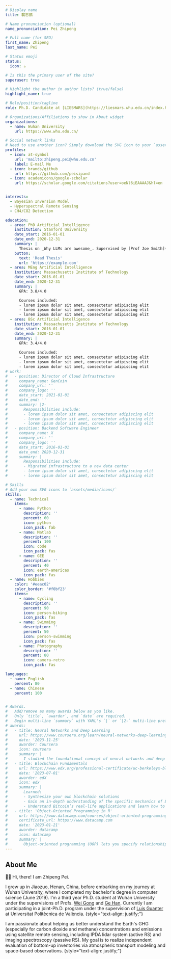 ```yaml
---
# Display name
title: 裴志鹏

# Name pronunciation (optional)
name_pronunciation: Pei Zhipeng

# Full name (for SEO)
first_name: Zhipeng
last_name: Pei

# Status emoji
status:
  icon: ☕️

# Is this the primary user of the site?
superuser: true

# Highlight the author in author lists? (true/false)
highlight_name: true

# Role/position/tagline
role: Ph.D. Candidate at [LIESMARS](https://liesmars.whu.edu.cn/index.htm)

# Organizations/Affiliations to show in About widget
organizations:
  - name: Wuhan University
    url: https://www.whu.edu.cn/

# Social network links
# Need to use another icon? Simply download the SVG icon to your `assets/media/icons/` folder.
profiles:
  - icon: at-symbol
    url: 'mailto:zhipeng.pei@whu.edu.cn'
    label: E-mail Me
  - icon: brands/github
    url: https://github.com/peisipand
  - icon: academicons/google-scholar
    url: https://scholar.google.com/citations?user=oeNl6iEAAAAJ&hl=en


interests:
  - Bayesian Inversion Model
  - Hyperspectral Remote Sensing
  - CH4/CO2 Detection

education:
  - area: PhD Artificial Intelligence
    institution: Stanford University
    date_start: 2016-01-01
    date_end: 2020-12-31
    summary: |
      Thesis on _Why LLMs are awesome_. Supervised by [Prof Joe Smith](https://example.com). Presented papers at 5 IEEE conferences with the contributions being published in 2 Springer journals.
    button:
      text: 'Read Thesis'
      url: 'https://example.com'
  - area: MEng Artificial Intelligence
    institution: Massachusetts Institute of Technology
    date_start: 2016-01-01
    date_end: 2020-12-31
    summary: |
      GPA: 3.8/4.0

      Courses included:
      - lorem ipsum dolor sit amet, consectetur adipiscing elit
      - lorem ipsum dolor sit amet, consectetur adipiscing elit
      - lorem ipsum dolor sit amet, consectetur adipiscing elit
  - area: BSc Artificial Intelligence
    institution: Massachusetts Institute of Technology
    date_start: 2016-01-01
    date_end: 2020-12-31
    summary: |
      GPA: 3.4/4.0
      
      Courses included:
      - lorem ipsum dolor sit amet, consectetur adipiscing elit
      - lorem ipsum dolor sit amet, consectetur adipiscing elit
      - lorem ipsum dolor sit amet, consectetur adipiscing elit
# work:
#   - position: Director of Cloud Infrastructure
#     company_name: GenCoin
#     company_url: ''
#     company_logo: ''
#     date_start: 2021-01-01
#     date_end: ''
#     summary: |2-
#       Responsibilities include:
#       - lorem ipsum dolor sit amet, consectetur adipiscing elit
#       - lorem ipsum dolor sit amet, consectetur adipiscing elit
#       - lorem ipsum dolor sit amet, consectetur adipiscing elit
#   - position: Backend Software Engineer
#     company_name: X
#     company_url: ''
#     company_logo: ''
#     date_start: 2016-01-01
#     date_end: 2020-12-31
#     summary: |
#       Responsibilities include:
#       - Migrated infrastructure to a new data center
#       - lorem ipsum dolor sit amet, consectetur adipiscing elit
#       - lorem ipsum dolor sit amet, consectetur adipiscing elit

# Skills
# Add your own SVG icons to `assets/media/icons/`
skills:
  - name: Technical
    items:
      - name: Python
        description: ''
        percent: 60
        icon: python
        icon_pack: fab
      - name: Matlab
        description: ''
        percent: 100
        icon: code
        icon_pack: fas
      - name: GEE
        description: ''
        percent: 40
        icon: earth-americas
        icon_pack: fas
  - name: Hobbies
    color: '#eeac02'
    color_border: '#f0bf23'
    items:
      - name: Cycling
        description: ''
        percent: 90
        icon: person-biking
        icon_pack: fas
      - name: Swimming
        description: ''
        percent: 50
        icon: person-swimming
        icon_pack: fas
      - name: Photography
        description: ''
        percent: 80
        icon: camera-retro
        icon_pack: fas

languages:
  - name: English
    percent: 80
  - name: Chinese
    percent: 100


# Awards.
#   Add/remove as many awards below as you like.
#   Only `title`, `awarder`, and `date` are required.
#   Begin multi-line `summary` with YAML's `|` or `|2-` multi-line prefix and indent 2 spaces below.
# awards:
#   - title: Neural Networks and Deep Learning
#     url: https://www.coursera.org/learn/neural-networks-deep-learning
#     date: '2023-11-25'
#     awarder: Coursera
#     icon: coursera
#     summary: |
#       I studied the foundational concept of neural networks and deep learning. By the end, I was familiar with the significant technological trends driving the rise of deep learning; build, train, and apply fully connected deep neural networks; implement efficient (vectorized) neural networks; identify key parameters in a neural network’s architecture; and apply deep learning to your own applications.
#   - title: Blockchain Fundamentals
#     url: https://www.edx.org/professional-certificate/uc-berkeleyx-blockchain-fundamentals
#     date: '2023-07-01'
#     awarder: edX
#     icon: edx
#     summary: |
#       Learned:
#       - Synthesize your own blockchain solutions
#       - Gain an in-depth understanding of the specific mechanics of Bitcoin
#       - Understand Bitcoin’s real-life applications and learn how to attack and destroy Bitcoin, Ethereum, smart contracts and Dapps, and alternatives to Bitcoin’s Proof-of-Work consensus algorithm
#   - title: 'Object-Oriented Programming in R'
#     url: https://www.datacamp.com/courses/object-oriented-programming-with-s3-and-r6-in-r
#     certificate_url: https://www.datacamp.com
#     date: '2023-01-21'
#     awarder: datacamp
#     icon: datacamp
#     summary: |
#       Object-oriented programming (OOP) lets you specify relationships between functions and the objects that they can act on, helping you manage complexity in your code. This is an intermediate level course, providing an introduction to OOP, using the S3 and R6 systems. S3 is a great day-to-day R programming tool that simplifies some of the functions that you write. R6 is especially useful for industry-specific analyses, working with web APIs, and building GUIs.
---
```


## About Me

👋🏼 Hi, there! I am Zhipeng Pei.

I grew up in Jiaozuo, Henan, China, before embarking on my journey at Wuhan University, where I completed my bachelor's degree in computer science (June 2019). I’m a third year Ph.D. student at Wuhan University under the supervisions of Profs. [Wei Gong](https://www.whu.edu.cn/info/1545/164954.htm) and [Ge Han](http://jszy.whu.edu.cn/hange/zh_CN/index.htm). Currently I am participating in a joint-Ph.D. program under the supervision of [Luis Guanter](http://luiguapa.webs.upv.es/) at Universitat Politècnica de València.
{style="text-align: justify;"}

I am passionate about helping us better understand the Earth's GHG (especially for carbon dioxide and methane) concentrations and emissions using satellite remote sensing, including IPDA lidar system (active RS) and imaging spectroscopy (passive RS). My goal is to realize independent evaluation of bottom-up inventories via atmospheric transport modeling and space-based observations.
{style="text-align: justify;"}
